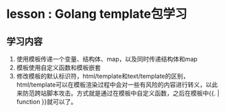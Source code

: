# lesson : Golang template包学习

## 学习内容

1. 使用模板传递一个变量、结构体、map，以及同时传递结构体和map
2. 模板使用自定义函数和模板嵌套
3. 修改模板的默认标识符，html/template和text/template的区别，html/template可以在模板渲染过程中会对一些有风险的内容进行转义，以此来防范跨站脚本攻击。方式就是通过在模板中自定义函数，之后在模板中{{. | function }}就可以了。